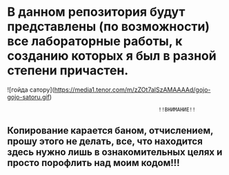 # В данном репозитория будут представлены (по возможности) все лабораторные работы, к созданию которых я был в разной степени причастен.
!⁠[гойда сатору]​(https://media1.tenor.com/m/zZOt7alSzAMAAAAd/gojo-gojo-satoru.gif)


                                                     !!ВНИМАНИЕ!! 
## Копирование карается баном, отчислением, прошу этого не делать, все, что находится здесь нужно лишь в ознакомительных целях и просто порофлить над моим кодом!!!
